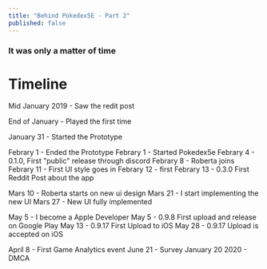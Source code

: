 ```yaml
---
title: "Behind Pokedex5E - Part 2"
published: false
---
```

### It was only a matter of time
<div class="container">

</div>

# Timeline
Mid January 2019 - Saw the redit post

End of January - Played the first time

January 31  - Started the Prototype

Febrary 1   - Ended the Prototype
Febrary 1   - Started Pokedex5e
Febrary 4   - 0.1.0, First "public" release through discord
Febrary 8   - Roberta joins
Febrary 11  - First UI style goes in
Febrary 12  - first
Febrary 13  - 0.3.0 First Reddit Post about the app

Mars 10     - Roberta starts on new ui design
Mars 21     - I start implementing the new UI
Mars 27     - New UI fully implemented

May 5       - I become a Apple Developer
May 5       - 0.9.8 First upload and release on Google Play
May 13      - 0.9.17 First Upload to iOS
May 28      - 0.9.17 Upload is accepted on iOS 

April 8     - First Game Analytics event
June 21     - Survey
January 20  2020 - DMCA